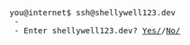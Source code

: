 <pre>
you@internet$ ssh@shellywell123.dev
 -
 - Enter shellywell123.dev? <a href="https://shellywell123.dev/tree/index.html">Yes/</a>/<a href="https://www.youtube.com/watch?v=O3_RV6Ili8k&ab_channel=RickAstley">No/</a>
</pre>

